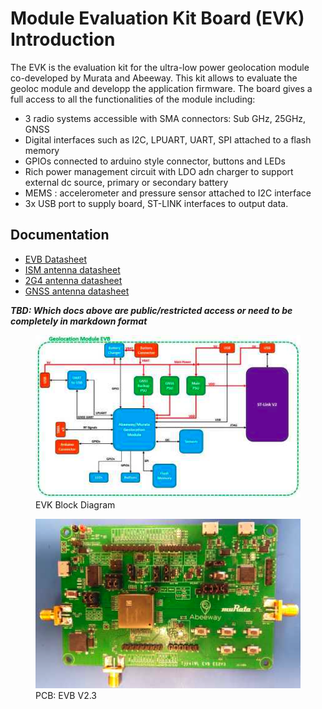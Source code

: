 # Module Evaluation Kit Board (EVK) Introduction

The EVK is the evaluation kit for the ultra-low power geolocation module co-developed by Murata and Abeeway. This kit allows to evaluate the geoloc module and developp the application firmware. The board gives a full access to all the functionalities of the module including: 

* 3 radio systems accessible with SMA connectors: Sub GHz, 25GHz, GNSS
* Digital interfaces such as I2C, LPUART, UART, SPI attached to a flash memory  
* GPIOs connected to arduino style connector, buttons and LEDs 
* Rich power management circuit with LDO adn charger to support external dc source, primary or secondary battery
* MEMS : accelerometer and pressure sensor attached to I2C interface  
* 3x USB port to supply board, ST-LINK interfaces to output data. 

## Documentation

* [EVB Datasheet](https://actilitysa.sharepoint.com/:b:/r/teams/aby/Private%20Documents/Product/Geoloc%20module/Hardware/ES2%20Developpment/01_Hardware/02_EVB-Demo_board/Documentation/Development_Kit_Datasheet.pdf?csf=1&web=1&e=21IWxx)
* [ISM antenna datasheet](https://actilitysa.sharepoint.com/:b:/r/teams/aby/Private%20Documents/Product/Geoloc%20module/Hardware/Datasheets/Antenna/ANT_AVX_LORA.pdf?csf=1&web=1&e=ZwB81g)
* [2G4 antenna datasheet](https://actilitysa.sharepoint.com/:b:/r/teams/aby/Private%20Documents/Product/Geoloc%20module/Hardware/Datasheets/Antenna/ANT_2G4.pdf?csf=1&web=1&e=YJ6c3J)
* [GNSS antenna datasheet](https://actilitysa.sharepoint.com/:b:/r/teams/aby/Private%20Documents/Product/Geoloc%20module/Hardware/Datasheets/Antenna/Taoglass_GPS_TS.07.pdf?csf=1&web=1&e=AlUhfP)


***TBD: Which docs above are public/restricted access or need to be completely in markdown format***


<figure>
  <img src='./images/evk_block_diagram.png'/>
  <figcaption>EVK Block Diagram</figcaption>
</figure>

<figure>
  <img src='./images/pcb_evk_V2.3.png'/>
  <figcaption>PCB: EVB V2.3</figcaption>
</figure>